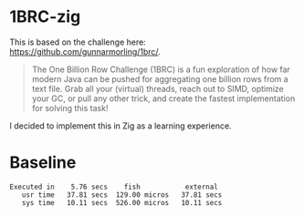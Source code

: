 # 1BRC-zig

This is based on the challenge here: https://github.com/gunnarmorling/1brc/.

> The One Billion Row Challenge (1BRC) is a fun exploration of how far modern Java can be pushed for aggregating one billion rows from a text file. 
> Grab all your (virtual) threads, reach out to SIMD, optimize your GC, or pull any other trick, and create the fastest implementation for solving this task!

I decided to implement this in Zig as a learning experience.

# Baseline
```
Executed in    5.76 secs    fish           external
   usr time   37.81 secs  129.00 micros   37.81 secs
   sys time   10.11 secs  526.00 micros   10.11 secs
```

